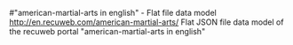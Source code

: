 #"american-martial-arts in english" - Flat file data model
http://en.recuweb.com/american-martial-arts/
Flat JSON file data model of the recuweb portal "american-martial-arts in english"

